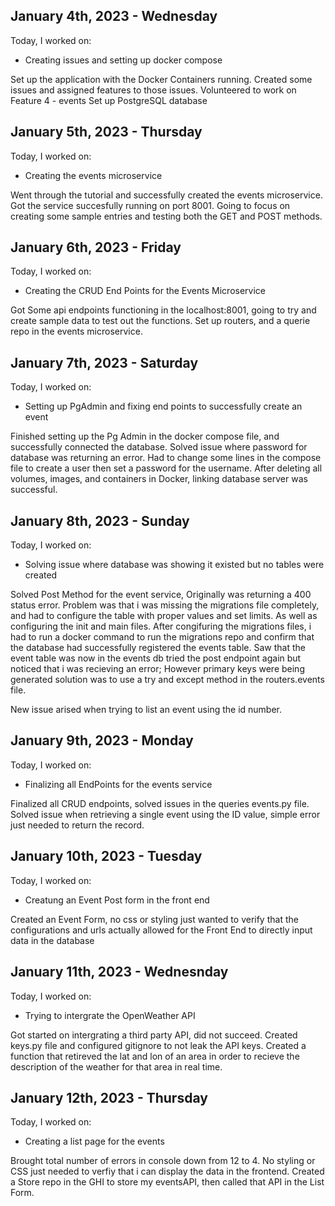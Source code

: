 ## January 4th, 2023 - Wednesday

Today, I worked on:

* Creating issues and setting up docker compose

Set up the application with the Docker Containers running.
Created some issues and assigned features to those issues.
Volunteered to work on Feature 4 - events
Set up PostgreSQL database

## January 5th, 2023 - Thursday

Today, I worked on:

* Creating the events microservice

Went through the tutorial and successfully
created the events microservice. Got the service succesfully
running on port 8001. Going to focus on creating some sample
entries and testing both the GET and POST methods.


## January 6th, 2023 - Friday

Today, I worked on:

* Creating the CRUD End Points for the Events Microservice

Got Some api endpoints functioning in the localhost:8001,
going to try and create sample data to test out the functions.
Set up routers, and a querie repo in the events microservice.


## January 7th, 2023 - Saturday

Today, I worked on:

* Setting up PgAdmin and fixing end points to successfully
create an event

Finished setting up the Pg Admin in the docker
compose file, and successfully connected the database.
Solved issue where password for database was returning an error.
Had to change some lines in the compose file to create a user
then set a password for the username. After deleting all volumes, images,
and containers in Docker, linking database server was successful.


## January 8th, 2023 - Sunday

Today, I worked on:

* Solving issue where database was showing it
existed but no tables were created

Solved Post Method for the event service, Originally
was returning a 400 status error. Problem was that i was missing
the migrations file completely, and had to configure the table
with proper values and set limits. As well as configuring the init
and main files. After congifuring the migrations files, i had to
run a docker command to run the migrations repo and confirm that
the database had successfully registered the events table. Saw that
the event table was now in the events db tried the post endpoint
again but noticed that i was recieving an error; However primary
keys were being generated solution was to use a try and except method
in the routers.events file.

New issue arised when trying to list an event using the id number.


## January 9th, 2023 - Monday

Today, I worked on:

* Finalizing all EndPoints for the events service

Finalized all CRUD endpoints, solved issues in the queries events.py file.
Solved issue when retrieving a single event using the ID value, simple error
just needed to return the record.



## January 10th, 2023 - Tuesday

Today, I worked on:

* Creatung an Event Post form in the front end

Created an Event Form, no css or styling just wanted to verify that
the configurations and urls actually allowed for the Front End to
directly input data in the database


## January 11th, 2023 - Wednesnday

Today, I worked on:

* Trying to intergrate the OpenWeather API

Got started on intergrating a third party API, did not succeed. Created
keys.py file and configured gitignore to not leak the API keys. Created a function
that retireved the lat and lon of an area in order to recieve the description
of the weather for that area in real time.


## January 12th, 2023 - Thursday

Today, I worked on:

* Creating a list page for the events

Brought total number of errors in console down from 12 to 4.
No styling or CSS just needed to verfiy that i can display the data in the
frontend. Created a Store repo in the GHI to store my eventsAPI, then called that API
in the List Form. 
